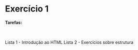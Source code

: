 <h1>Exercício 1</h3>
<h4>Tarefas:</h4>
<br>
<p>Lista 1 - Introdução ao HTML
Lista 2 - Exercícios sobre estrutura</p>
